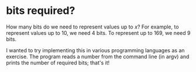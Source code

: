 # bits required?

How many bits do we need to represent values up to *x*? For example, to represent values up to 10, we need 4 bits. To represent up to 169, we need 9 bits.

I wanted to try implementing this in various programming languages as an exercise. The program reads a number from the command line (in argv) and prints the number of required bits; that's it!
